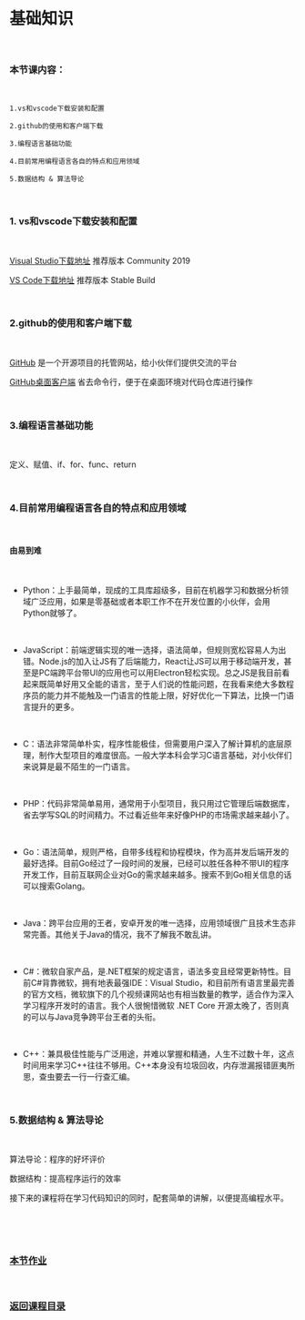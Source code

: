 # 基础知识

<br/>

### 本节课内容：

<br/>

    1.vs和vscode下载安装和配置

    2.github的使用和客户端下载

    3.编程语言基础功能

    4.目前常用编程语言各自的特点和应用领域

    5.数据结构 & 算法导论

<br/>

### 1. vs和vscode下载安装和配置

<br/>

[Visual Studio下载地址](https://visualstudio.microsoft.com/zh-hans/vs/)  推荐版本 Community 2019

[VS Code下载地址](https://code.visualstudio.com/)  推荐版本 Stable Build

<br/>

### 2.github的使用和客户端下载

<br/>

[GitHub](https://github.com/) 是一个开源项目的托管网站，给小伙伴们提供交流的平台

[GitHub桌面客户端](https://desktop.github.com/)  省去命令行，便于在桌面环境对代码仓库进行操作

<br/>

### 3.编程语言基础功能

<br/>

定义、赋值、if、for、func、return

<br/>

### 4.目前常用编程语言各自的特点和应用领域

<br/>

#### 由易到难
<br/>

- Python：上手最简单，现成的工具库超级多，目前在机器学习和数据分析领域广泛应用，如果是零基础或者本职工作不在开发位置的小伙伴，会用Python就够了。
<br/>

- JavaScript：前端逻辑实现的唯一选择，语法简单，但规则宽松容易人为出错。Node.js的加入让JS有了后端能力，React让JS可以用于移动端开发，甚至是PC端跨平台带UI的应用也可以用Electron轻松实现。总之JS是我目前看起来既简单好用又全能的语言，至于人们说的性能问题，在我看来绝大多数程序员的能力并不能触及一门语言的性能上限，好好优化一下算法，比换一门语言提升的更多。
<br/>

- C：语法非常简单朴实，程序性能极佳，但需要用户深入了解计算机的底层原理，制作大型项目的难度很高。一般大学本科会学习C语言基础，对小伙伴们来说算是最不陌生的一门语言。
<br/>

- PHP：代码非常简单易用，通常用于小型项目，我只用过它管理后端数据库，省去学写SQL的时间精力。不过看近些年来好像PHP的市场需求越来越小了。
<br/>

- Go：语法简单，规则严格，自带多线程和协程模块，作为高并发后端开发的最好选择。目前Go经过了一段时间的发展，已经可以胜任各种不带UI的程序开发工作，目前互联网企业对Go的需求越来越多。搜索不到Go相关信息的话可以搜索Golang。
<br/>

- Java：跨平台应用的王者，安卓开发的唯一选择，应用领域很广且技术生态非常完善。其他关于Java的情况，我不了解我不敢乱讲。
<br/>

- C#：微软自家产品，是.NET框架的规定语言，语法多变且经常更新特性。目前C#背靠微软，拥有地表最强IDE：Visual Studio，和目前所有语言里最完善的官方文档，微软旗下的几个视频课网站也有相当数量的教学，适合作为深入学习程序开发时的语言。我个人很惋惜微软 .NET Core 开源太晚了，否则真的可以与Java竞争跨平台王者的头衔。
<br/>

- C++：兼具极佳性能与广泛用途，并难以掌握和精通，人生不过数十年，这点时间用来学习C++往往不够用。C++本身没有垃圾回收，内存泄漏报错匪夷所思，查虫要去一行一行查汇编。

<br/>

### 5.数据结构 & 算法导论

<br/>

算法导论：程序的好坏评价

数据结构：提高程序运行的效率

接下来的课程将在学习代码知识的同时，配套简单的讲解，以便提高编程水平。

<br/>

<br/>

<br/>

### [本节作业](https://github.com/AngleOldPig/ZangZang-s-Coding-Course/blob/master/1.%20%E5%9F%BA%E7%A1%80%E7%9F%A5%E8%AF%86/基础知识作业.md)

<br/>

### [返回课程目录](https://github.com/AngleOldPig/ZangZang-s-Coding-Course/blob/master/README.md)

<br/>